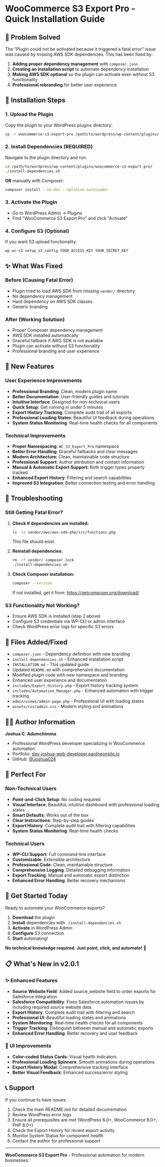 # WooCommerce S3 Export Pro - Quick Installation Guide

## 🎯 Problem Solved

The "Plugin could not be activated because it triggered a fatal error" issue was caused by missing AWS SDK dependencies. This has been fixed by:

1. **Adding proper dependency management** with `composer.json`
2. **Creating an installation script** to automate dependency installation
3. **Making AWS SDK optional** so the plugin can activate even without S3 functionality
4. **Professional rebranding** for better user experience

## 🚀 Installation Steps

### 1. Upload the Plugin
Copy the plugin to your WordPress plugins directory:
```bash
cp -r woocommerce-s3-export-pro /path/to/wordpress/wp-content/plugins/
```

### 2. Install Dependencies (REQUIRED)
Navigate to the plugin directory and run:
```bash
cd /path/to/wordpress/wp-content/plugins/woocommerce-s3-export-pro/
./install-dependencies.sh
```

**OR** manually with Composer:
```bash
composer install --no-dev --optimize-autoloader
```

### 3. Activate the Plugin
- Go to WordPress Admin → Plugins
- Find "WooCommerce S3 Export Pro" and click "Activate"

### 4. Configure S3 (Optional)
If you want S3 upload functionality:
```bash
wp wc-s3 setup_s3_config YOUR_ACCESS_KEY YOUR_SECRET_KEY
```

## ✨ What Was Fixed

### Before (Causing Fatal Error)
- Plugin tried to load AWS SDK from missing `vendor/` directory
- No dependency management
- Hard dependency on AWS SDK classes
- Generic branding

### After (Working Solution)
- Proper Composer dependency management
- AWS SDK installed automatically
- Graceful fallback if AWS SDK is not available
- Plugin can activate without S3 functionality
- Professional branding and user experience

## 🎨 New Features

### User Experience Improvements
- **Professional Branding**: Clean, modern plugin name
- **Better Documentation**: User-friendly guides and tutorials
- **Intuitive Interface**: Designed for non-technical users
- **Quick Setup**: Get running in under 5 minutes
- **Export History Tracking**: Complete audit trail of all exports
- **Professional Loading States**: Beautiful UI feedback during operations
- **System Status Monitoring**: Real-time health checks for all components

### Technical Improvements
- **Proper Namespacing**: `WC_S3_Export_Pro` namespace
- **Better Error Handling**: Graceful fallbacks and clear messages
- **Modern Architecture**: Clean, maintainable code structure
- **Professional Support**: Author attribution and contact information
- **Manual & Automatic Export Support**: Both trigger types properly tracked
- **Enhanced Export History**: Filtering and search capabilities
- **Improved S3 Integration**: Better connection testing and error handling

## 🔧 Troubleshooting

### Still Getting Fatal Error?
1. **Check if dependencies are installed:**
   ```bash
   ls -la vendor/aws/aws-sdk-php/src/functions.php
   ```
   This file should exist.

2. **Reinstall dependencies:**
   ```bash
   rm -rf vendor/ composer.lock
   ./install-dependencies.sh
   ```

3. **Check Composer installation:**
   ```bash
   composer --version
   ```
   If not installed, get it from: https://getcomposer.org/download/

### S3 Functionality Not Working?
- Ensure AWS SDK is installed (step 2 above)
- Configure S3 credentials via WP-CLI or admin interface
- Check WordPress error logs for specific S3 errors

## 📁 Files Added/Fixed

- `composer.json` - Dependency definition with new branding
- `install-dependencies.sh` - Enhanced installation script
- `INSTALLATION.md` - This updated guide
- Updated `README.md` with comprehensive documentation
- Modified plugin code with new namespace and branding
- Enhanced user experience and documentation
- `includes/Export_History.php` - Export history tracking system
- `includes/Automation_Manager.php` - Enhanced automation with trigger tracking
- `admin/views/admin-page.php` - Professional UI with loading states
- `assets/css/admin.css` - Modern styling and animations

## 👨‍💻 Author Information

**Joshua C. Adumchimma**
- Professional WordPress developer specializing in WooCommerce automation
- Portfolio: [dev-joshua-web-developer.pantheonsite.io](https://dev-joshua-web-developer.pantheonsite.io/)
- GitHub: [@Joshua024](https://github.com/Joshua024)

## 🎯 Perfect For

### Non-Technical Users
- **Point-and-Click Setup**: No coding required
- **Visual Interface**: Beautiful, intuitive dashboard with professional loading states
- **Smart Defaults**: Works out of the box
- **Clear Instructions**: Step-by-step guides
- **Export History**: Complete audit trail with filtering capabilities
- **System Status Monitoring**: Real-time health checks

### Technical Users
- **WP-CLI Support**: Full command-line interface
- **Customizable**: Extensible architecture
- **Professional Code**: Clean, maintainable structure
- **Comprehensive Logging**: Detailed debugging information
- **Export Tracking**: Manual and automatic export distinction
- **Enhanced Error Handling**: Better recovery mechanisms

## 🚀 Get Started Today

Ready to automate your WooCommerce exports?

1. **Download** the plugin
2. **Install** dependencies with `./install-dependencies.sh`
3. **Activate** in WordPress Admin
4. **Configure** S3 connection
5. **Start** automating!

**No technical knowledge required. Just point, click, and automate!** 🎯

## 📋 What's New in v2.0.1

### ✨ Enhanced Features
- **Source Website Field**: Added source_website field to order exports for Salesforce integration
- **Salesforce Compatibility**: Fixes Salesforce automation issues by including required source website data
- **Export History**: Complete audit trail with filtering and search
- **Professional UI**: Beautiful loading states and animations
- **System Monitoring**: Real-time health checks for all components
- **Trigger Tracking**: Distinguish between manual and automatic exports
- **Enhanced Error Handling**: Better recovery and user feedback

### 🎨 UI Improvements
- **Color-coded Status Cards**: Visual health indicators
- **Professional Loading Spinners**: Smooth animations during operations
- **Export History Modal**: Comprehensive tracking interface
- **Better Visual Feedback**: Enhanced success/error styling

## 📞 Support

If you continue to have issues:
1. Check the main README.md for detailed documentation
2. Review WordPress error logs
3. Ensure all prerequisites are met (WordPress 6.0+, WooCommerce 8.0+, PHP 8.0+)
4. Check the Export History for recent export activity
5. Monitor System Status for component health
6. Contact the author for professional support

---

**WooCommerce S3 Export Pro** - Professional automation for modern businesses.
